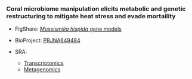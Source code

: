 ### Coral microbiome manipulation elicits metabolic and genetic restructuring to mitigate heat stress and evade mortaility


* FigShare: [*Mussismilia hispida* gene models](https://figshare.com/articles/dataset/Mussismilia_hispida_enriched_metatranscriptomic_gene_models/13344758)

* BioProject: [PRJNA649484](https://www.ncbi.nlm.nih.gov/bioproject/?term=PRJNA649484)
* SRA: 
	* [Transcriptomics](Transcriptomics_SRA_Accession.list)
	* [Metagenomics](Metagenomics_SRA_Accession.list)

